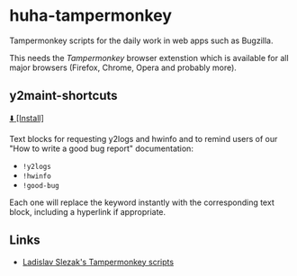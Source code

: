 # huha-tampermonkey

Tampermonkey scripts for the daily work in web apps such as Bugzilla.

This needs the _Tampermonkey_ browser extenstion which is available for all
major browsers (Firefox, Chrome, Opera and probably more).


## y2maint-shortcuts

[ :arrow_down: [Install]](https://github.com/shundhammer/huha-tampermonkey/raw/master/scripts/y2maint-shortcuts.js)


Text blocks for requesting y2logs and hwinfo and to remind users of our "How to
write a good bug report" documentation:

- `!y2logs`
- `!hwinfo`
- `!good-bug`

Each one will replace the keyword instantly with the corresponding text block,
including a hyperlink if appropriate.


## Links

- [Ladislav Slezak's Tampermonkey scripts](https://github.com/lslezak/monkey_scripts)

